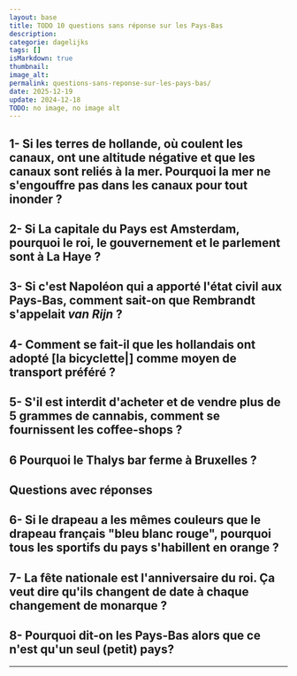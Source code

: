 ```yaml
---
layout: base
title: TODO 10 questions sans réponse sur les Pays-Bas
description: 
categorie: dagelijks
tags: []
isMarkdown: true
thumbnail: 
image_alt: 
permalink: questions-sans-reponse-sur-les-pays-bas/
date: 2025-12-19
update: 2024-12-18
TODO: no image, no image alt
---
```


## 1- Si les terres de hollande, où coulent les canaux, ont une altitude négative et que les canaux sont reliés à la mer. Pourquoi la mer ne s'engouffre pas dans les canaux pour tout inonder ?

## 2- Si La capitale du Pays est Amsterdam, pourquoi le roi, le gouvernement et le parlement sont à La Haye ?

## 3- Si c'est Napoléon qui a apporté l'état civil aux Pays-Bas, comment sait-on que Rembrandt s'appelait *van Rijn* ?

## 4- Comment se fait-il que les hollandais ont adopté [la bicyclette|] comme moyen de transport préféré ?

## 5- S'il est interdit d'acheter et de vendre plus de 5 grammes de cannabis, comment se fournissent les coffee-shops ?

## 6 Pourquoi le Thalys bar ferme à Bruxelles ?


Questions avec réponses
----

## 6- Si le drapeau a les mêmes couleurs que le drapeau français "bleu blanc rouge", pourquoi tous les sportifs du pays s'habillent en orange ?

## 7- La fête nationale est l'anniversaire du roi. Ça veut dire qu'ils changent de date à chaque changement de monarque ?

## 8- Pourquoi dit-on **les** Pays-Bas alors que ce n'est qu'un seul (petit) pays?
---
<!-- post notes:
2- Et Que dire du Benin, la capitale est Porto-Novo et le gouvernement siège dans la plus grande ville de Cotonou.
--->
